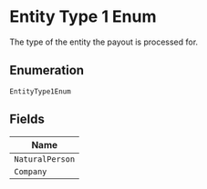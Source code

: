 
# Entity Type 1 Enum

The type of the entity the payout is processed for.

## Enumeration

`EntityType1Enum`

## Fields

| Name |
|  --- |
| `NaturalPerson` |
| `Company` |

